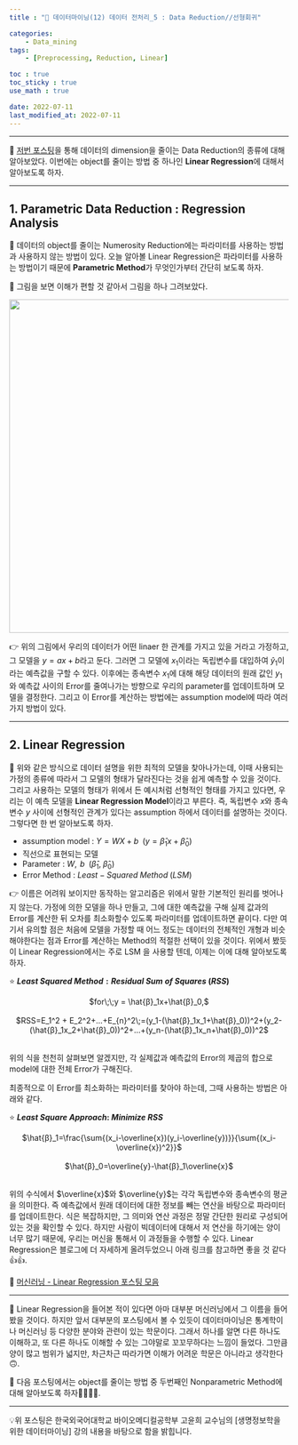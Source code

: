 ```yaml
---
title : "🧩 데이터마이닝(12) 데이터 전처리_5 : Data Reduction//선형회귀"

categories:
    - Data_mining
tags:
    - [Preprocessing, Reduction, Linear]

toc : true
toc_sticky : true 
use_math : true  

date: 2022-07-11
last_modified_at: 2022-07-11 
---  
```


* * *  

🧩 [저번 포스팅](https://nyamin9.github.io/data_mining/Data-Mining-Preprocessing-4/)을 통해 데이터의 dimension을 줄이는 Data Reduction의 종류에 대해 알아보았다. 이번에는 object를 줄이는 방법 중 하나인 <b><a>Linear Regression</a></b>에 대해서 알아보도록 하자.  

* * *  

## 1. Parametric Data Reduction : Regression Analysis  

🧩 데이터의 object를 줄이는 Numerosity Reduction에는 파라미터를 사용하는 방법과 사용하지 않는 방법이 있다. 오늘 알아볼 Linear Regression은 파라미터를 사용하는 방법이기 때문에 <a><b>Parametric Method</b></a>가 무엇인가부터 간단히 보도록 하자.<br>  

🧩 그림을 보면 이해가 편할 것 같아서 그림을 하나 그려보았다.  
<p align="center"><img src="https://user-images.githubusercontent.com/65170165/178194905-e7b396c3-2b42-4696-9008-06766810128e.png" width="600" /></p>  

👉 위의 그림에서 우리의 데이터가 어떤 linaer 한 관계를 가지고 있을 거라고 가정하고, 그 모델을 $y=ax+b$라고 둔다. 그러면 그 모델에 $x_1$이라는 독립변수를 대입하여 $\hat{y}_1$이라는 예측값을 구할 수 있다. 이후에는 종속변수 $x_1$에 대해 해당 데이터의 원래 값인 $y_1$와 예측값 사이의 Error를 줄여나가는 방향으로 우리의 parameter를 업데이트하며 모델을 결정한다. 그리고 이 Error를 계산하는 방법에는 assumption model에 따라 여러가지 방법이 있다.  

* * *  

## 2. Linear Regression  

🧩 위와 같은 방식으로 데이터 설명을 위한 최적의 모델을 찾아나가는데, 이때 사용되는 가정의 종류에 따라서 그 모델의 형태가 달라진다는 것을 쉽게 예측할 수 있을 것이다. 그리고 사용하는 모델의 형태가 위에서 든 예시처럼 선형적인 형태를 가지고 있다면, 우리는 이 예측 모델을 <a><b>Linear Regression Model</b></a>이라고 부른다. 즉, <a>독립변수 $x$와 종속변수 $y$ 사이에 선형적인 관계가 있다</a>는 assumption 하에서 데이터를 설명하는 것이다. 그렇다면 한 번 알아보도록 하자.<br>  

- assumption model : $Y=WX+b\;\;(y = \hat{β}_1x+\hat{β}_0)$<br>  
- 직선으로 표현되는 모델  
- Parameter : $W,\;\,b\;\;(\hat{β}_1,\;\hat{β}_0)$
- Error Method : $Least-Squared\;Method\;(LSM)$<br>  

👉 이름은 어려워 보이지만 동작하는 알고리즘은 위에서 말한 기본적인 원리를 벗어나지 않는다. 가정에 의한 모델을 하나 만들고, 그에 대한 예측값을 구해 실제 값과의 Error를 계산한 뒤 오차를 최소화할수 있도록 파라미터를 업데이트하면 끝이다. 다만 여기서 유의할 점은 처음에 모델을 가정할 때 어느 정도는 데이터의 전체적인 개형과 비슷해야한다는 점과 Error를 계산하는 Method의 적절한 선택이 있을 것이다. 위에서 봤듯이 Linear Regression에서는 주로 LSM 을 사용할 텐데, 이제는 이에 대해 알아보도록 하자.<br>  

⭐ <b><a>$Least\;Squared\;Method : Residual\;Sum\;of\;Squares\;(RSS)$</a></b><br>  
<center>$for\;\;y = \hat{β}_1x+\hat{β}_0,$</center><br>  
<center>$RSS=E_1^2 + E_2^2+...+E_{n}^2\;=(y_1-(\hat{β}_1x_1+\hat{β}_0))^2+(y_2-(\hat{β}_1x_2+\hat{β}_0))^2+...+(y_n-(\hat{β}_1x_n+\hat{β}_0))^2$</center><br>  

위의 식을 천천히 살펴보면 알겠지만, 각 실제값과 예측값의 Error의 제곱의 합으로 model에 대한 전체 Error가 구해진다.  

최종적으로 이 Error를 최소화하는 파라미터를 찾아야 하는데, 그때 사용하는 방법은 아래와 같다.<br>  


⭐ <b><a>$Least\;Square\;Approach:\;Minimize\;RSS$</a></b><br>    
<center>$\hat{β}_1=\frac{\sum{(x_i-\overline{x})(y_i-\overline{y})}}{\sum{(x_i-\overline{x})^2}}$</center><br>  

<center>$\hat{β}_0=\overline{y}-\hat{β}_1\overline{x}$</center><br>  

위의 수식에서 $\overline{x}$와 $\overline{y}$는 각각 독립변수와 종속변수의 평균을 의미한다. 즉 예측값에서 원래 데이터에 대한 정보를 빼는 연산을 바탕으로 파라미터를 업데이트한다. 식은 복잡하지만, 그 의미와 연산 과정은 정말 간단한 원리로 구성되어 있는 것을 확인할 수 있다. 하지만 사람이 빅데이터에 대해서 저 연산을 하기에는 양이 너무 많기 때문에, 우리는 머신을 통해서 이 과정들을 수행할 수 있다. Linear Regression은 블로그에 더 자세하게 올려두었으니 아래 링크를 참고하면 좋을 것 같다👍👍.  

📝 [머신러닝 - Linear Regression 포스팅 모음](https://nyamin9.github.io/categories/machinelearning)  


* * *  

🧩 Linear Regression을 들어본 적이 있다면 아마 대부분 머신러닝에서 그 이름을 들어봤을 것이다. 하지만 앞서 대부분의 포스팅에서 볼 수 있듯이 데이터마이닝은 통계학이나 머신러닝 등 다양한 분야와 관련이 있는 학문이다. 그래서 하나를 알면 다른 하나도 이해하고, 또 다른 하나도 이해할 수 있는 그야말로 꼬꼬무하다는 느낌이 들었다. 그만큼 양이 많고 범위가 넓지만, 차근차근 따라가면 이해가 어려운 학문은 아니라고 생각한다🙃.  

🧩 다음 포스팅에서는 object를 줄이는 방법 중 두번째인 Nonparametric Method에 대해 알아보도록 하자🏃‍♂️🏃‍♂️.  
* * *  

<div style="text-align: left">💡위 포스팅은 한국외국어대학교 바이오메디컬공학부 고윤희 교수님의 [생명정보학을 위한 데이터마이닝] 강의 내용을 바탕으로 함을 밝힙니다.</div> 

